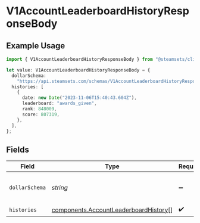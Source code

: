 # V1AccountLeaderboardHistoryResponseBody

## Example Usage

```typescript
import { V1AccountLeaderboardHistoryResponseBody } from "@steamsets/client-ts/models/components";

let value: V1AccountLeaderboardHistoryResponseBody = {
  dollarSchema:
    "https://api.steamsets.com/schemas/V1AccountLeaderboardHistoryResponseBody.json",
  histories: [
    {
      date: new Date("2023-11-06T15:40:43.604Z"),
      leaderboard: "awards_given",
      rank: 848009,
      score: 807319,
    },
  ],
};
```

## Fields

| Field                                                                                          | Type                                                                                           | Required                                                                                       | Description                                                                                    | Example                                                                                        |
| ---------------------------------------------------------------------------------------------- | ---------------------------------------------------------------------------------------------- | ---------------------------------------------------------------------------------------------- | ---------------------------------------------------------------------------------------------- | ---------------------------------------------------------------------------------------------- |
| `dollarSchema`                                                                                 | *string*                                                                                       | :heavy_minus_sign:                                                                             | A URL to the JSON Schema for this object.                                                      | https://api.steamsets.com/schemas/V1AccountLeaderboardHistoryResponseBody.json                 |
| `histories`                                                                                    | [components.AccountLeaderboardHistory](../../models/components/accountleaderboardhistory.md)[] | :heavy_check_mark:                                                                             | N/A                                                                                            |                                                                                                |